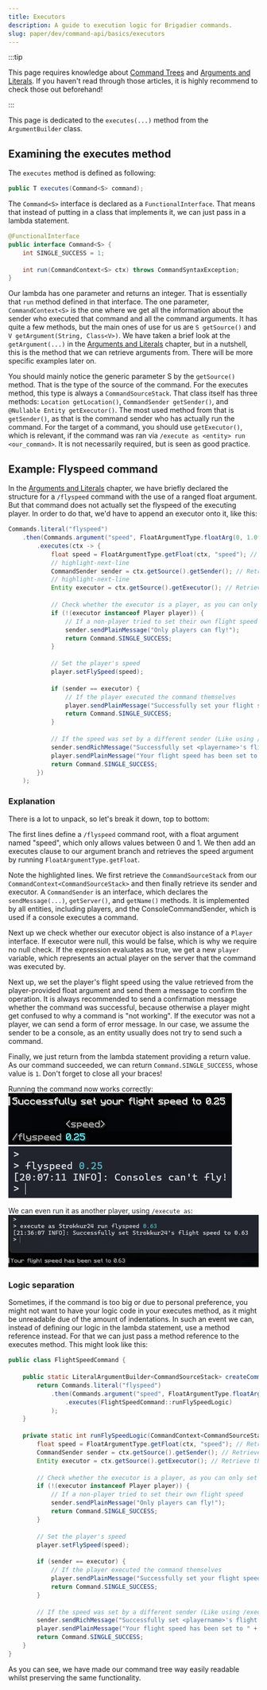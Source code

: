 ```yaml
---
title: Executors
description: A guide to execution logic for Brigadier commands.
slug: paper/dev/command-api/basics/executors
---
```


:::tip

This page requires knowledge about [Command Trees](/paper/dev/command-api/basics/command-tree) and [Arguments and Literals](/paper/dev/command-api/basics/arguments-and-literals). If you haven't read
through those articles, it is highly recommend to check those out beforehand!

:::

This page is dedicated to the `executes(...)` method from the `ArgumentBuilder` class.

## Examining the executes method
The `executes` method is defined as following:

```java title="ArgumentBuilder.java"
public T executes(Command<S> command);
```

The `Command<S>` interface is declared as a `FunctionalInterface`. That means that instead of putting in a class that implements it, we can just pass in a lambda statement.

```java title="Command.java"
@FunctionalInterface
public interface Command<S> {
    int SINGLE_SUCCESS = 1;

    int run(CommandContext<S> ctx) throws CommandSyntaxException;
}
```

Our lambda has one parameter and returns an integer. That is essentially that `run` method defined in that interface. The one parameter, `CommandContext<S>` is the one where
we get all the information about the sender who executed that command and all the command arguments. It has quite a few methods, but the main ones of use for us are
`S getSource()` and `V getArgument(String, Class<V>)`. We have taken a brief look at the `getArgument(...)` in the [Arguments and Literals](/paper/dev/command-api/basics/arguments-and-literals) chapter, but
in a nutshell, this is the method that we can retrieve arguments from. There will be more specific examples later on.

You should mainly notice the generic parameter S by the `getSource()` method. That is the type of the source of the command. For the executes method, this type is always a
`CommandSourceStack`. That class itself has three methods: `Location getLocation()`, `CommandSender getSender()`, and `@Nullable Entity getExecutor()`.
The most used method from that is `getSender()`, as that is the command sender who has actually run the command. For the target of a command, you should use `getExecutor()`,
which is relevant, if the command was ran via `/execute as <entity> run <our_command>`. It is not necessarily required, but is seen as good practice.

## Example: Flyspeed command
In the [Arguments and Literals](/paper/dev/command-api/basics/arguments-and-literals) chapter, we have briefly declared the structure for a `/flyspeed` command with the use of a ranged float argument.
But that command does not actually set the flyspeed of the executing player. In order to do that, we'd have to append an executor onto it, like this:

```java title="FlightSpeedCommand.java"
Commands.literal("flyspeed")
    .then(Commands.argument("speed", FloatArgumentType.floatArg(0, 1.0f))
        .executes(ctx -> {
            float speed = FloatArgumentType.getFloat(ctx, "speed"); // Retrieve the speed argument
            // highlight-next-line
            CommandSender sender = ctx.getSource().getSender(); // Retrieve the command sender
            // highlight-next-line
            Entity executor = ctx.getSource().getExecutor(); // Retrieve the command executor, which may or may not be the same as the sender

            // Check whether the executor is a player, as you can only set a player's flight speed
            if (!(executor instanceof Player player)) {
                // If a non-player tried to set their own flight speed
                sender.sendPlainMessage("Only players can fly!");
                return Command.SINGLE_SUCCESS;
            }

            // Set the player's speed
            player.setFlySpeed(speed);

            if (sender == executor) {
                // If the player executed the command themselves
                player.sendPlainMessage("Successfully set your flight speed to " + speed);
                return Command.SINGLE_SUCCESS;
            }

            // If the speed was set by a different sender (Like using /execute)
            sender.sendRichMessage("Successfully set <playername>'s flight speed to " + speed, Placeholder.component("playername", player.name()));
            player.sendPlainMessage("Your flight speed has been set to " + speed);
            return Command.SINGLE_SUCCESS;
        })
    );
```

### Explanation
There is a lot to unpack, so let's break it down, top to bottom:

The first lines define a `/flyspeed` command root, with a float argument named "speed", which only allows values between 0 and 1.
We then add an executes clause to our argument branch and retrieves the speed argument by running `FloatArgumentType.getFloat`.

Note the highlighted lines. We first retrieve the `CommandSourceStack` from our `CommandContext<CommandSourceStack>` and then finally retrieve its sender and executor.
A `CommandSender` is an interface, which declares the `sendMessage(...)`, `getServer()`, and `getName()` methods. It is implemented by all entities, including players,
and the ConsoleCommandSender, which is used if a console executes a command.

Next up we check whether our executor object is also instance of a `Player` interface. If executor were null, this would be false, which is why we require no null check.
If the expression evaluates as true, we get a new `player` variable, which represents an actual player on the server that the command was executed by.

Next up, we set the player's flight speed using the value retrieved from the player-provided float argument and send them a message to confirm the operation.
It is always recommended to send a confirmation message whether the command was successful, because otherwise a player might get confused to why a command is "not working".
If the executor was not a player, we can send a form of error message. In our case, we assume the sender to be a console, as an entity usually does not try to send such
a command.

Finally, we just return from the lambda statement providing a return value. As our command succeeded, we can return `Command.SINGLE_SUCCESS`, whose value is `1`.
Don't forget to close all your braces!

Running the command now works correctly:
![](./assets/flyspeed-player.png)
![](./assets/flyspeed-console.png)

We can even run it as another player, using `/execute as`:
![](./assets/flyspeed-proxied.png)

### Logic separation
Sometimes, if the command is too big or due to personal preference, you might not want to have your logic code in your executes method, as it might be unreadable
due of the amount of indentations. In such an event we can, instead of defining our logic in the lambda statement, use a method reference instead. For that we
can just pass a method reference to the executes method. This might look like this:

```java title="FlightSpeedCommand.java"
public class FlightSpeedCommand {

    public static LiteralArgumentBuilder<CommandSourceStack> createCommand() {
        return Commands.literal("flyspeed")
            .then(Commands.argument("speed", FloatArgumentType.floatArg(0, 1.0f))
                .executes(FlightSpeedCommand::runFlySpeedLogic)
            );
    }

    private static int runFlySpeedLogic(CommandContext<CommandSourceStack> ctx) {
        float speed = FloatArgumentType.getFloat(ctx, "speed"); // Retrieve the speed argument
        CommandSender sender = ctx.getSource().getSender(); // Retrieve the command sender
        Entity executor = ctx.getSource().getExecutor(); // Retrieve the command executor, which may or may not be the same as the sender

        // Check whether the executor is a player, as you can only set a player's flight speed
        if (!(executor instanceof Player player)) {
            // If a non-player tried to set their own flight speed
            sender.sendPlainMessage("Only players can fly!");
            return Command.SINGLE_SUCCESS;
        }

        // Set the player's speed
        player.setFlySpeed(speed);

        if (sender == executor) {
            // If the player executed the command themselves
            player.sendPlainMessage("Successfully set your flight speed to " + speed);
            return Command.SINGLE_SUCCESS;
        }

        // If the speed was set by a different sender (Like using /execute)
        sender.sendRichMessage("Successfully set <playername>'s flight speed to " + speed, Placeholder.component("playername", player.name()));
        player.sendPlainMessage("Your flight speed has been set to " + speed);
        return Command.SINGLE_SUCCESS;
    }
}
```

As you can see, we have made our command tree way easily readable whilst preserving the same functionality.
